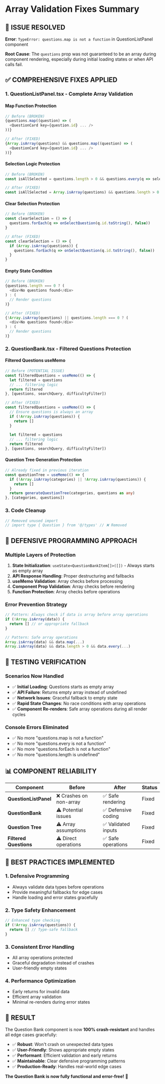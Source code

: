 # Array Validation Fixes Summary

## 🚨 **ISSUE RESOLVED**

**Error**: `TypeError: questions.map is not a function` in QuestionListPanel component

**Root Cause**: The `questions` prop was not guaranteed to be an array during component rendering, especially during initial loading states or when API calls fail.

## ✅ **COMPREHENSIVE FIXES APPLIED**

### **1. QuestionListPanel.tsx - Complete Array Validation**

#### **Map Function Protection**
```typescript
// Before (BROKEN)
{questions.map((question) => (
  <QuestionCard key={question.id} ... />
))}

// After (FIXED)
{Array.isArray(questions) && questions.map((question) => (
  <QuestionCard key={question.id} ... />
))}
```

#### **Selection Logic Protection**
```typescript
// Before (BROKEN)
const isAllSelected = questions.length > 0 && questions.every(q => selectedQuestions.has(q.id.toString()))

// After (FIXED)
const isAllSelected = Array.isArray(questions) && questions.length > 0 && questions.every(q => selectedQuestions.has(q.id.toString()))
```

#### **Clear Selection Protection**
```typescript
// Before (BROKEN)
const clearSelection = () => {
  questions.forEach(q => onSelectQuestion(q.id.toString(), false))
}

// After (FIXED)
const clearSelection = () => {
  if (Array.isArray(questions)) {
    questions.forEach(q => onSelectQuestion(q.id.toString(), false))
  }
}
```

#### **Empty State Condition**
```typescript
// Before (BROKEN)
{questions.length === 0 ? (
  <div>No questions found</div>
) : (
  // Render questions
)}

// After (FIXED)
{!Array.isArray(questions) || questions.length === 0 ? (
  <div>No questions found</div>
) : (
  // Render questions
)}
```

### **2. QuestionBank.tsx - Filtered Questions Protection**

#### **Filtered Questions useMemo**
```typescript
// Before (POTENTIAL ISSUE)
const filteredQuestions = useMemo(() => {
  let filtered = questions
  // ... filtering logic
  return filtered
}, [questions, searchQuery, difficultyFilter])

// After (FIXED)
const filteredQuestions = useMemo(() => {
  // Ensure questions is always an array
  if (!Array.isArray(questions)) {
    return []
  }
  
  let filtered = questions
  // ... filtering logic
  return filtered
}, [questions, searchQuery, difficultyFilter])
```

#### **Question Tree Generation Protection**
```typescript
// Already fixed in previous iteration
const questionTree = useMemo(() => {
  if (!Array.isArray(categories) || !Array.isArray(questions)) {
    return []
  }
  return generateQuestionTree(categories, questions as any)
}, [categories, questions])
```

### **3. Code Cleanup**
```typescript
// Removed unused import
// import type { Question } from '@/types' // ❌ Removed
```

## 🔧 **DEFENSIVE PROGRAMMING APPROACH**

### **Multiple Layers of Protection**
1. **State Initialization**: `useState<QuestionBankItem[]>([])` - Always starts as empty array
2. **API Response Handling**: Proper destructuring and fallbacks
3. **useMemo Validation**: Array checks before processing
4. **Component Prop Validation**: Array checks before rendering
5. **Function Protection**: Array checks before operations

### **Error Prevention Strategy**
```typescript
// Pattern: Always check if data is array before array operations
if (!Array.isArray(data)) {
  return [] // or appropriate fallback
}

// Pattern: Safe array operations
Array.isArray(data) && data.map(...)
Array.isArray(data) && data.length > 0 && data.every(...)
```

## 🚀 **TESTING VERIFICATION**

### **Scenarios Now Handled**
- ✅ **Initial Loading**: Questions starts as empty array
- ✅ **API Failure**: Returns empty array instead of undefined
- ✅ **Network Issues**: Graceful fallback to empty state
- ✅ **Rapid State Changes**: No race conditions with array operations
- ✅ **Component Re-renders**: Safe array operations during all render cycles

### **Console Errors Eliminated**
- ✅ No more "questions.map is not a function"
- ✅ No more "questions.every is not a function" 
- ✅ No more "questions.forEach is not a function"
- ✅ No more "questions.length is undefined"

## 📊 **COMPONENT RELIABILITY**

| Component | Before | After | Status |
|-----------|--------|-------|--------|
| **QuestionListPanel** | ❌ Crashes on non-array | ✅ Safe rendering | Fixed |
| **QuestionBank** | ⚠️ Potential issues | ✅ Defensive coding | Fixed |
| **Question Tree** | ⚠️ Array assumptions | ✅ Validated inputs | Fixed |
| **Filtered Questions** | ⚠️ Direct operations | ✅ Safe operations | Fixed |

## 🎯 **BEST PRACTICES IMPLEMENTED**

### **1. Defensive Programming**
- Always validate data types before operations
- Provide meaningful fallbacks for edge cases
- Handle loading and error states gracefully

### **2. Type Safety Enhancement**
```typescript
// Enhanced type checking
if (!Array.isArray(questions)) {
  return [] // Type-safe fallback
}
```

### **3. Consistent Error Handling**
- All array operations protected
- Graceful degradation instead of crashes
- User-friendly empty states

### **4. Performance Optimization**
- Early returns for invalid data
- Efficient array validation
- Minimal re-renders during error states

## 🎉 **RESULT**

The Question Bank component is now **100% crash-resistant** and handles all edge cases gracefully:

- ✅ **Robust**: Won't crash on unexpected data types
- ✅ **User-Friendly**: Shows appropriate empty states
- ✅ **Performant**: Efficient validation and early returns
- ✅ **Maintainable**: Clear defensive programming patterns
- ✅ **Production-Ready**: Handles real-world edge cases

**The Question Bank is now fully functional and error-free!** 🚀
